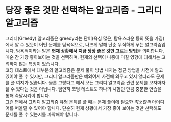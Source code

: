 # 당장 좋은 것만 선택하는 알고리즘 - 그리디 알고리즘
그리디(Greedy) 알고리즘은 greedy라는 단어(욕심 많은, 탐욕스러운 등의 뜻을 가짐)에서 알 수 있듯이 어떤 문제를 탐욕적으로, 나쁘게 말해 단순 무식하게 푸는 알고리즘입니다. 탐욕적이라는 말은 **현재 상황에서 지금 당장 좋은 것만 고르는 방법**을 의미합니다. 매순 간 가장 좋아보이는 것을 선택하며, 현재의 선택이 나중에 미칠 영향에 대해서는 고려하지 않는 특징이 있습니다.  
코딩 테스트에서 대부분의 알고리즘은 문제 풀이 방법 내지는 접근 방법을 사전에 알고 있어야 풀 수 있지만, 그리디 알고리즘만은 예외여서 사전에 외우고 있지 않더라도 문제를 풀 여지가 있습니다. 물론 그렇다고 해서 모든 그리디 알고리즘 관련 문제를 보자마자 풀 수 있다는 것은 아닙니다. 엄연히 코딩 테스트도 하나의 시험인 만큼 충분한 연습을 통해 숙달시켜야 합니다.  
그런 면에서 그리디 알고리즘 유형 문제를 풀 때는 문제 풀이에 필요한 *최소한의* 아이디어를 떠올릴 수 있어야 합니다. 단순히 현재 상황에서 가장 좋아 보이는 것만 선택해도 문제를 풀 수 있는지를 파악해야 합니다.